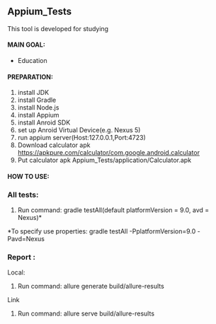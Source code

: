 Appium_Tests
-------------
This tool is developed for studying

#### MAIN GOAL:

- Education

#### PREPARATION:

1. install JDK
2. install Gradle
3. install  Node.js
4. install Appium
5. install Anroid SDK
6. set up Anroid Virtual Device(e.g. Nexus 5)
7. run appium server(Host:127.0.0.1,Port:4723)
8. Download calculator apk https://apkpure.com/calculator/com.google.android.calculator
9. Put calculator apk Appium_Tests/application/Calculator.apk

#### HOW TO USE:

### All tests:
1. Run command:  gradle testAll(default platformVersion = 9.0, avd = Nexus)*

*To specify use properties: gradle testAll -PplatformVersion=9.0 -Pavd=Nexus

### Report :
Local:
1. Run command:  allure generate build/allure-results

Link
1. Run command:  allure serve build/allure-results
